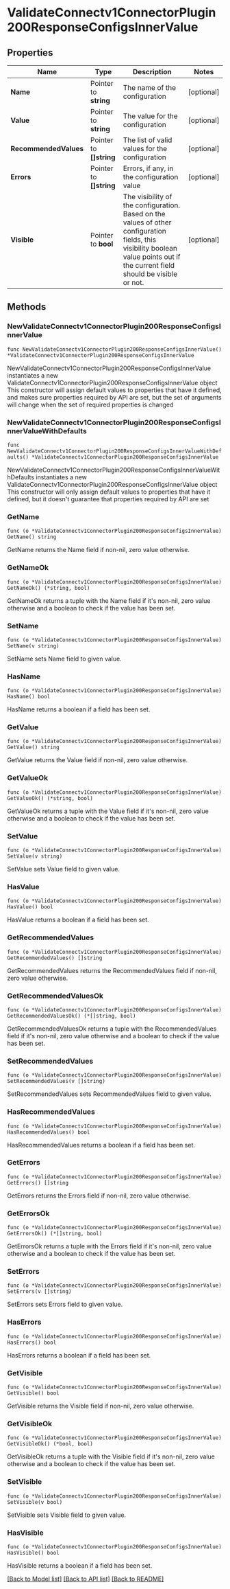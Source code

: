 # ValidateConnectv1ConnectorPlugin200ResponseConfigsInnerValue

## Properties

Name | Type | Description | Notes
------------ | ------------- | ------------- | -------------
**Name** | Pointer to **string** | The name of the configuration | [optional] 
**Value** | Pointer to **string** | The value for the configuration | [optional] 
**RecommendedValues** | Pointer to **[]string** | The list of valid values for the configuration | [optional] 
**Errors** | Pointer to **[]string** | Errors, if any, in the configuration value | [optional] 
**Visible** | Pointer to **bool** | The visibility of the configuration. Based on the values of other configuration fields, this visibility boolean value points out if the current field should be visible or not. | [optional] 

## Methods

### NewValidateConnectv1ConnectorPlugin200ResponseConfigsInnerValue

`func NewValidateConnectv1ConnectorPlugin200ResponseConfigsInnerValue() *ValidateConnectv1ConnectorPlugin200ResponseConfigsInnerValue`

NewValidateConnectv1ConnectorPlugin200ResponseConfigsInnerValue instantiates a new ValidateConnectv1ConnectorPlugin200ResponseConfigsInnerValue object
This constructor will assign default values to properties that have it defined,
and makes sure properties required by API are set, but the set of arguments
will change when the set of required properties is changed

### NewValidateConnectv1ConnectorPlugin200ResponseConfigsInnerValueWithDefaults

`func NewValidateConnectv1ConnectorPlugin200ResponseConfigsInnerValueWithDefaults() *ValidateConnectv1ConnectorPlugin200ResponseConfigsInnerValue`

NewValidateConnectv1ConnectorPlugin200ResponseConfigsInnerValueWithDefaults instantiates a new ValidateConnectv1ConnectorPlugin200ResponseConfigsInnerValue object
This constructor will only assign default values to properties that have it defined,
but it doesn't guarantee that properties required by API are set

### GetName

`func (o *ValidateConnectv1ConnectorPlugin200ResponseConfigsInnerValue) GetName() string`

GetName returns the Name field if non-nil, zero value otherwise.

### GetNameOk

`func (o *ValidateConnectv1ConnectorPlugin200ResponseConfigsInnerValue) GetNameOk() (*string, bool)`

GetNameOk returns a tuple with the Name field if it's non-nil, zero value otherwise
and a boolean to check if the value has been set.

### SetName

`func (o *ValidateConnectv1ConnectorPlugin200ResponseConfigsInnerValue) SetName(v string)`

SetName sets Name field to given value.

### HasName

`func (o *ValidateConnectv1ConnectorPlugin200ResponseConfigsInnerValue) HasName() bool`

HasName returns a boolean if a field has been set.

### GetValue

`func (o *ValidateConnectv1ConnectorPlugin200ResponseConfigsInnerValue) GetValue() string`

GetValue returns the Value field if non-nil, zero value otherwise.

### GetValueOk

`func (o *ValidateConnectv1ConnectorPlugin200ResponseConfigsInnerValue) GetValueOk() (*string, bool)`

GetValueOk returns a tuple with the Value field if it's non-nil, zero value otherwise
and a boolean to check if the value has been set.

### SetValue

`func (o *ValidateConnectv1ConnectorPlugin200ResponseConfigsInnerValue) SetValue(v string)`

SetValue sets Value field to given value.

### HasValue

`func (o *ValidateConnectv1ConnectorPlugin200ResponseConfigsInnerValue) HasValue() bool`

HasValue returns a boolean if a field has been set.

### GetRecommendedValues

`func (o *ValidateConnectv1ConnectorPlugin200ResponseConfigsInnerValue) GetRecommendedValues() []string`

GetRecommendedValues returns the RecommendedValues field if non-nil, zero value otherwise.

### GetRecommendedValuesOk

`func (o *ValidateConnectv1ConnectorPlugin200ResponseConfigsInnerValue) GetRecommendedValuesOk() (*[]string, bool)`

GetRecommendedValuesOk returns a tuple with the RecommendedValues field if it's non-nil, zero value otherwise
and a boolean to check if the value has been set.

### SetRecommendedValues

`func (o *ValidateConnectv1ConnectorPlugin200ResponseConfigsInnerValue) SetRecommendedValues(v []string)`

SetRecommendedValues sets RecommendedValues field to given value.

### HasRecommendedValues

`func (o *ValidateConnectv1ConnectorPlugin200ResponseConfigsInnerValue) HasRecommendedValues() bool`

HasRecommendedValues returns a boolean if a field has been set.

### GetErrors

`func (o *ValidateConnectv1ConnectorPlugin200ResponseConfigsInnerValue) GetErrors() []string`

GetErrors returns the Errors field if non-nil, zero value otherwise.

### GetErrorsOk

`func (o *ValidateConnectv1ConnectorPlugin200ResponseConfigsInnerValue) GetErrorsOk() (*[]string, bool)`

GetErrorsOk returns a tuple with the Errors field if it's non-nil, zero value otherwise
and a boolean to check if the value has been set.

### SetErrors

`func (o *ValidateConnectv1ConnectorPlugin200ResponseConfigsInnerValue) SetErrors(v []string)`

SetErrors sets Errors field to given value.

### HasErrors

`func (o *ValidateConnectv1ConnectorPlugin200ResponseConfigsInnerValue) HasErrors() bool`

HasErrors returns a boolean if a field has been set.

### GetVisible

`func (o *ValidateConnectv1ConnectorPlugin200ResponseConfigsInnerValue) GetVisible() bool`

GetVisible returns the Visible field if non-nil, zero value otherwise.

### GetVisibleOk

`func (o *ValidateConnectv1ConnectorPlugin200ResponseConfigsInnerValue) GetVisibleOk() (*bool, bool)`

GetVisibleOk returns a tuple with the Visible field if it's non-nil, zero value otherwise
and a boolean to check if the value has been set.

### SetVisible

`func (o *ValidateConnectv1ConnectorPlugin200ResponseConfigsInnerValue) SetVisible(v bool)`

SetVisible sets Visible field to given value.

### HasVisible

`func (o *ValidateConnectv1ConnectorPlugin200ResponseConfigsInnerValue) HasVisible() bool`

HasVisible returns a boolean if a field has been set.


[[Back to Model list]](../README.md#documentation-for-models) [[Back to API list]](../README.md#documentation-for-api-endpoints) [[Back to README]](../README.md)



